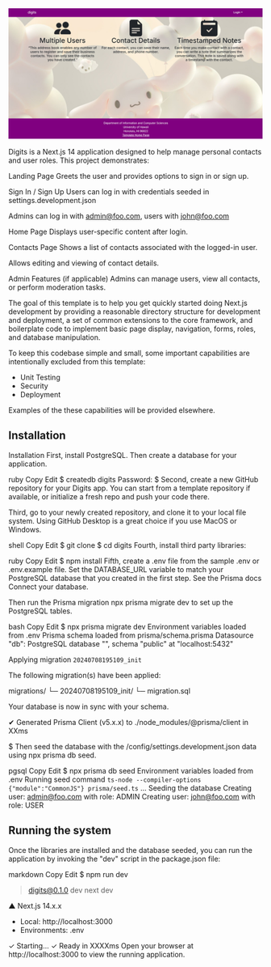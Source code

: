 <img src="doc/landing.png">

Digits is a Next.js 14 application designed to help manage personal contacts and user roles. This project demonstrates:

Landing Page
Greets the user and provides options to sign in or sign up.

Sign In / Sign Up
Users can log in with credentials seeded in settings.development.json

Admins can log in with admin@foo.com, users with john@foo.com

Home Page
Displays user-specific content after login.

Contacts Page
Shows a list of contacts associated with the logged-in user.

Allows editing and viewing of contact details.

Admin Features (if applicable)
Admins can manage users, view all contacts, or perform moderation tasks.

The goal of this template is to help you get quickly started doing Next.js development by providing a reasonable directory structure for development and deployment, a set of common extensions to the core framework, and boilerplate code to implement basic page display, navigation, forms, roles, and database manipulation.

To keep this codebase simple and small, some important capabilities are intentionally excluded from this template:

- Unit Testing
- Security
- Deployment

Examples of the these capabilities will be provided elsewhere.

## Installation
Installation
First, install PostgreSQL. Then create a database for your application.

ruby
Copy
Edit
$ createdb digits
Password:
$
Second, create a new GitHub repository for your Digits app. You can start from a template repository if available, or initialize a fresh repo and push your code there.

Third, go to your newly created repository, and clone it to your local file system. Using GitHub Desktop is a great choice if you use MacOS or Windows.

shell
Copy
Edit
$ git clone <your-repo-url>
$ cd digits
Fourth, install third party libraries:

ruby
Copy
Edit
$ npm install
Fifth, create a .env file from the sample .env or .env.example file. Set the DATABASE_URL variable to match your PostgreSQL database that you created in the first step. See the Prisma docs Connect your database.

Then run the Prisma migration npx prisma migrate dev to set up the PostgreSQL tables.

bash
Copy
Edit
$ npx prisma migrate dev
Environment variables loaded from .env
Prisma schema loaded from prisma/schema.prisma
Datasource "db": PostgreSQL database "<your database name>", schema "public" at "localhost:5432"

Applying migration `20240708195109_init`

The following migration(s) have been applied:

migrations/
└─ 20240708195109_init/
  └─ migration.sql

Your database is now in sync with your schema.

✔ Generated Prisma Client (v5.x.x) to ./node_modules/@prisma/client in XXms

$
Then seed the database with the /config/settings.development.json data using npx prisma db seed.

pgsql
Copy
Edit
$ npx prisma db seed
Environment variables loaded from .env
Running seed command `ts-node --compiler-options {"module":"CommonJS"} prisma/seed.ts` ...
Seeding the database
Creating user: admin@foo.com with role: ADMIN
Creating user: john@foo.com with role: USER

## Running the system
Once the libraries are installed and the database seeded, you can run the application by invoking the "dev" script in the package.json file:

markdown
Copy
Edit
$ npm run dev

> digits@0.1.0 dev
> next dev

▲ Next.js 14.x.x

- Local: http://localhost:3000
- Environments: .env

✓ Starting...
✓ Ready in XXXXms
Open your browser at http://localhost:3000 to view the running application.

<!--
## Screencasts

For more information about this system, please watch one or more of the following screencasts. Note that the current source code might differ slightly from the code in these screencasts, but the changes should be very minor.

- [Walkthrough of system user interface (6 min)](https://youtu.be/48xu1hrqUi8)
- [Data and accounts structure and initialization (18 min)](https://youtu.be/HZRjwrVBWp4)
- [Navigation, routing, pages, components (34 min)](https://youtu.be/XztTdHpv6Jw)
- [Forms (32 min)](https://youtu.be/8FyWR3gUGCM)
- [Authorization, authentication, and roles (12 min)](https://youtu.be/9HX5vuXTlvA)
-->
